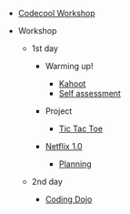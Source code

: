 * [Codecool Workshop](README.md)

* Workshop

  * 1st day

    * Warming up!  

      * [Kahoot](workshop/3-kahoot.md)
	  * [Self assessment](workshop/4-self-assessment.md)

	* Project

	   * [Tic Tac Toe](workshop/tic-tac-toe.md)
    * [Netflix 1.0](workshop/netflix.md)
       * [Planning](workshop/planning.md)

  * 2nd day

    * [Coding Dojo](workshop/10-coding-dojo.md)

